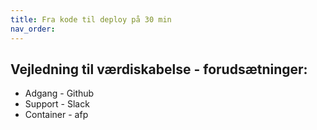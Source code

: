 ```yaml
---
title: Fra kode til deploy på 30 min
nav_order: 
---
```


## Vejledning til værdiskabelse - forudsætninger: 
- Adgang - Github 
- Support - Slack
- Container - afp 





